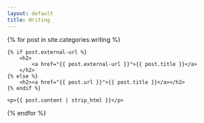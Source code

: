 ```yaml
---
layout: default
title: Writing
---
```


<div>

{% for post in site.categories.writing %}

	{% if post.external-url %}
		<h2>
			<a href="{{ post.external-url }}">{{ post.title }}</a> 
		</h2>
	{% else %}
		<h2><a href="{{ post.url }}">{{ post.title }}</a></h2>
	{% endif %}

	<p>{{ post.content | strip_html }}</p>

{% endfor %}

</div>